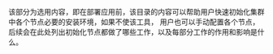 该部分为选用内容，即在部署应用前，该目录的内容可以帮助用户快速初始化集群中各个节点必要的安装环境，如果不使该工具，
用户也可以手动配置各个节点，后续会在此处列出初始化节点都做了哪些工作，以及每部分工作的作用和影响是什么。
